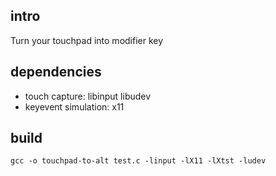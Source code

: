 ## intro

Turn your touchpad into modifier key

## dependencies

- touch capture: libinput libudev
- keyevent simulation: x11

## build

```
gcc -o touchpad-to-alt test.c -linput -lX11 -lXtst -ludev
```
